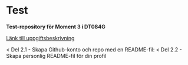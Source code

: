 # Test
__Test-repository för Moment 3 i DT084G__

[Länk till uppgiftsbeskrivning](https://elearn20.miun.se/moodle/mod/resource/view.php?id=1039994)

< Del 2.1 - Skapa Github-konto och repo med en README-fil:
< Del 2.2 - Skapa personlig README-fil för din profil
